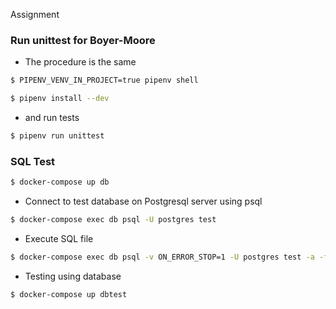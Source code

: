 Assignment

### Run unittest for Boyer-Moore

- The procedure is the same

```bash
$ PIPENV_VENV_IN_PROJECT=true pipenv shell
```

```bash
$ pipenv install --dev
```
- and run tests
```bash
$ pipenv run unittest
```

### SQL Test

```bash
$ docker-compose up db
```
- Connect to test database on Postgresql server using psql

```bash
$ docker-compose exec db psql -U postgres test
```

- Execute SQL file

```bash
$ docker-compose exec db psql -v ON_ERROR_STOP=1 -U postgres test -a -f "sql/schema.sql"
```

- Testing using database

```bash
$ docker-compose up dbtest
```
